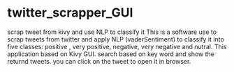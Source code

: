 # twitter_scrapper_GUI
scrap tweet from kivy and use NLP to classify it
This is a software use to scrap tweets from twitter and apply NLP (vaderSentiment) to classify it into five classes: positive , very positive, negative, very negative and nutral.
This application based on Kivy GUI.
search based on key word and show the returnd tweets.
you can click on the tweet to open it in browser.
